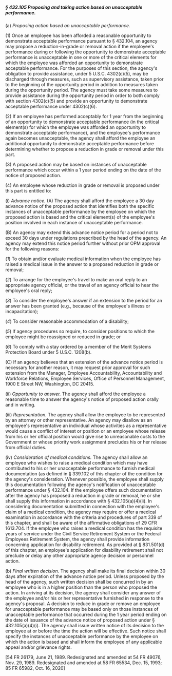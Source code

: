 ##### § 432.105 Proposing and taking action based on unacceptable performance. #####

(a) *Proposing action based on unacceptable performance.*

(1) Once an employee has been afforded a reasonable opportunity to demonstrate acceptable performance pursuant to § 432.104, an agency may propose a reduction-in-grade or removal action if the employee's performance during or following the opportunity to demonstrate acceptable performance is unacceptable in one or more of the critical elements for which the employee was afforded an opportunity to demonstrate acceptable performance. For the purposes of this section, the agency's obligation to provide assistance, under 5 U.S.C. 4302(c)(5), may be discharged through measures, such as supervisory assistance, taken prior to the beginning of the opportunity period in addition to measures taken during the opportunity period. The agency must take some measures to provide assistance during the opportunity period in order to both comply with section 4302(c)(5) and provide an opportunity to demonstrate acceptable performance under 4302(c)(6).

(2) If an employee has performed acceptably for 1 year from the beginning of an opportunity to demonstrate acceptable performance (in the critical element(s) for which the employee was afforded an opportunity to demonstrate acceptable performance), and the employee's performance again becomes unacceptable, the agency shall afford the employee an additional opportunity to demonstrate acceptable performance before determining whether to propose a reduction in grade or removal under this part.

(3) A proposed action may be based on instances of unacceptable performance which occur within a 1 year period ending on the date of the notice of proposed action.

(4) An employee whose reduction in grade or removal is proposed under this part is entitled to:

(i) *Advance notice.* (A) The agency shall afford the employee a 30 day advance notice of the proposed action that identifies both the specific instances of unacceptable performance by the employee on which the proposed action is based and the critical element(s) of the employee's position involved in each instance of unacceptable performance.

(B) An agency may extend this advance notice period for a period not to exceed 30 days under regulations prescribed by the head of the agency. An agency may extend this notice period further without prior OPM approval for the following reasons:

(*1*) To obtain and/or evaluate medical information when the employee has raised a medical issue in the answer to a proposed reduction in grade or removal;

(*2*) To arrange for the employee's travel to make an oral reply to an appropriate agency official, or the travel of an agency official to hear the employee's oral reply;

(*3*) To consider the employee's answer if an extension to the period for an answer has been granted (e.g., because of the employee's illness or incapacitation);

(*4*) To consider reasonable accommodation of a disability;

(*5*) If agency procedures so require, to consider positions to which the employee might be reassigned or reduced in grade; or

(*6*) To comply with a stay ordered by a member of the Merit Systems Protection Board under 5 U.S.C. 1208(b).

(C) If an agency believes that an extension of the advance notice period is necessary for another reason, it may request prior approval for such extension from the Manager, Employee Accountability, Accountability and Workforce Relations, Employee Services, Office of Personnel Management, 1900 E Street NW, Washington, DC 20415.

(ii) *Opportunity to answer.* The agency shall afford the employee a reasonable time to answer the agency's notice of proposed action orally and in writing.

(iii) *Representation.* The agency shall allow the employee to be represented by an attorney or other representative. An agency may disallow as an employee's representative an individual whose activities as a representative would cause a conflict of interest or position or an employee whose release from his or her official position would give rise to unreasonable costs to the Government or whose priority work assignment precludes his or her release from official duties.

(iv) *Consideration of medical conditions.* The agency shall allow an employee who wishes to raise a medical condition which may have contributed to his or her unacceptable performance to furnish medical documentation (as defined in § 339.102 of this chapter of the condition for the agency's consideration. Whenever possible, the employee shall supply this documentation following the agency's notification of unacceptable performance under § 432.104. If the employee offers such documentation after the agency has proposed a reduction in grade or removal, he or she shall supply this information in accordance with § 432.105(a)(4)(ii). In considering documentation submitted in connection with the employee's claim of a medical condition, the agency may require or offer a medical examination in accordance with the criteria and procedures of part 339 of this chapter, and shall be aware of the affirmative obligations of 29 CFR 1613.704. If the employee who raises a medical condition has the requisite years of service under the Civil Service Retirement System or the Federal Employees Retirement System, the agency shall provide information concerning application for disability retirement. As provided at § 831.501(d) of this chapter, an employee's application for disability retirement shall not preclude or delay any other appropriate agency decision or personnel action.

(b) *Final written decision.* The agency shall make its final decision within 30 days after expiration of the advance notice period. Unless proposed by the head of the agency, such written decision shall be concurred in by an employee who is in a higher position than the person who proposed the action. In arriving at its decision, the agency shall consider any answer of the employee and/or his or her representative furnished in response to the agency's proposal. A decision to reduce in grade or remove an employee for unacceptable performance may be based only on those instances of unacceptable performance that occurred during the 1 year period ending on the date of issuance of the advance notice of proposed action under § 432.105(a)(4)(i). The agency shall issue written notice of its decision to the employee at or before the time the action will be effective. Such notice shall specify the instances of unacceptable performance by the employee on which the action is based and shall inform the employee of any applicable appeal and/or grievance rights.

[54 FR 26179, June 21, 1989. Redesignated and amended at 54 FR 49076, Nov. 29, 1989. Redesignated and amended at 58 FR 65534, Dec. 15, 1993; 85 FR 65982, Oct. 16, 2020]